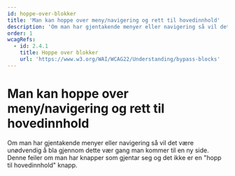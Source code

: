 ```yaml
---
id: hoppe-over-blokker
title: 'Man kan hoppe over meny/navigering og rett til hovedinnhold'
description: 'Om man har gjentakende menyer eller navigering så vil det være unødvendig å bla gjennom dette vær gang man kommer til en ny side. Denne feiler om man har knapper som gjentar seg og det ikke er en "hopp til hovedinnhold" knapp.'
order: 1
wcagRefs:
  - id: 2.4.1
    title: Hoppe over blokker
    url: 'https://www.w3.org/WAI/WCAG22/Understanding/bypass-blocks'
---
```


# Man kan hoppe over meny/navigering og rett til hovedinnhold

Om man har gjentakende menyer eller navigering så vil det være unødvendig å bla gjennom dette vær gang man kommer til en ny side. Denne feiler om man har knapper som gjentar seg og det ikke er en "hopp til hovedinnhold" knapp.

